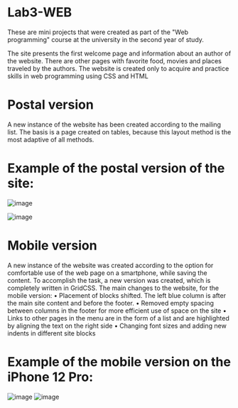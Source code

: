 # Lab3-WEB

These are mini projects that were created as part of the "Web programming" course at the university in the second year of study.

The site presents the first welcome page and information about an author of the website. There are other pages with favorite food, movies and places traveled by the authors. 
The website is created only to acquire and practice skills in web programming using CSS and HTML

# Postal version
A new instance of the website has been created according to the mailing list. The basis is a page created on tables, because this layout method is the most adaptive of all methods.
# Example of the postal version of the site:
![image](https://github.com/user-attachments/assets/06db984d-f47c-42b3-b014-6535aa84f020)


![image](https://github.com/user-attachments/assets/86186bcb-e74f-4652-8fbc-8865cff9e1a4)

# Mobile version
A new instance of the website was created according to the option for comfortable use of the web page on a smartphone, while saving the content. To accomplish the task, a new version was created, which is completely written in GridCSS.
The main changes to the website, for the mobile version:
• Placement of blocks shifted. The left blue column is after the main site content and before the footer.
• Removed empty spacing between columns in the footer for more efficient use of space on the site
• Links to other pages in the menu are in the form of a list and are highlighted by aligning the text on the right side
• Changing font sizes and adding new indents in different site blocks

# Example of the mobile version on the iPhone 12 Pro:
![image](https://github.com/user-attachments/assets/0754433e-149d-4206-bf32-b660fb6abc7a)
![image](https://github.com/user-attachments/assets/3432a27d-4828-41bd-8261-ee1c784515ee)

